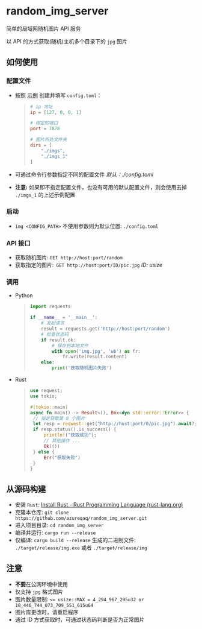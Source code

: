 # random_img_server

简单的局域网随机图片 API 服务

以 API 的方式获取(随机)主机多个目录下的 `jpg` 图片

## 如何使用

### 配置文件
- 按照 [示例](./config_template.toml) 创建并填写 `config.toml`：

  > ```toml
  > # ip 地址
  > ip = [127, 0, 0, 1]
  > 
  > # 绑定的端口
  > port = 7878
  > 
  > # 图片所处文件夹
  > dirs = [
  >     "./imgs",
  >     "./imgs_1"
  > ]
  > ```

- 可通过命令行参数指定不同的配置文件 *默认：./config.toml*

- **注意:** 如果即不指定配置文件，也没有可用的默认配置文件，则会使用去掉 `./imgs_1` 的上述示例配置

### 启动
- `img <CONFIG_PATH>` 不使用参数则为默认位置: `./config.toml`

### API 接口
- 获取随机图片: `GET http://host:port/random`
- 获取指定的图片:` GET http://host:port/ID/pic.jpg` *ID: usize*

### 调用

- Python

  > ```python
  > import requests
  > 
  > if __name__ = '__main__':
  >     # 发起请求
  >     result = requests.get('http://host:port/random')
  >     # 检查状态码
  >     if result.ok:
  >         # 保存到本地文件
  >         with open('img.jpg', 'wb') as fr:
  >             fr.write(result.content)
  >     else:
  >         print('获取随机图片失败')  
  > ```

- Rust

  > ```rust
  > use reqwest;
  > use tokio;
  > 
  > #[tokio::main]
  > async fn main() -> Result<(), Box<dyn std::error::Error>> {
  >  // 指定获取第 0 个图片
  >  let resp = reqwest::get("http://host:port/0/pic.jpg").await?;
  >  if resp.status().is_success() {
  >      println!("获取成功");
  >      // 其他操作 ...
  >      Ok(())
  >  } else {
  >      Err("获取失败")
  >  }
  > }
  > ```

## 从源码构建

- 安装 `Rust`: [Install Rust - Rust Programming Language (rust-lang.org)](https://www.rust-lang.org/tools/install)
- 克隆本仓库: `git clone https://github.com/azureqaq/random_img_server.git`
- 进入项目目录: `cd random_img_server`
- 编译并运行: `cargo run --release`
- 仅编译: `cargo build --release` 生成的二进制文件: `./target/release/img.exe` 或者 `./target/release/img`

## 注意

- **不要**在公网环境中使用
- 仅支持 `jpg` 格式图片
- 图片数量限制: `<= usize::MAX = 4_294_967_295u32 or 18_446_744_073_709_551_615u64`
- 图片库更改时，请重启程序
- 通过 ID 方式获取时，可通过状态码判断是否为正常图片

